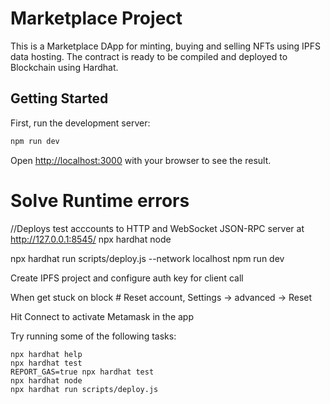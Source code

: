 # Marketplace Project

This is a Marketplace DApp for minting, buying and selling NFTs using IPFS data hosting. The contract is ready to be compiled and deployed to Blockchain using Hardhat.

## Getting Started

First, run the development server:

```bash
npm run dev
```

Open [http://localhost:3000](http://localhost:3000) with your browser to see the result.

# Solve Runtime errors

//Deploys test acccounts to HTTP and WebSocket JSON-RPC server at http://127.0.0.1:8545/
npx hardhat node 

npx hardhat run scripts/deploy.js --network localhost
npm run dev

Create IPFS project and configure auth key for client call

When get stuck on block #
Reset account, Settings -> advanced -> Reset 

Hit Connect to activate Metamask in the app

Try running some of the following tasks:

```shell
npx hardhat help
npx hardhat test
REPORT_GAS=true npx hardhat test
npx hardhat node
npx hardhat run scripts/deploy.js
```
